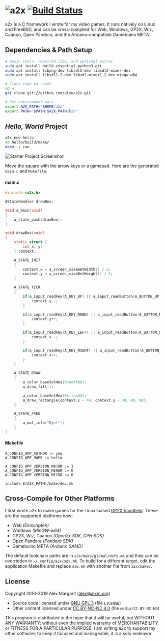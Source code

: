 # ![a2x](https://github.com/alxm/a2x/raw/master/media/a2x-logo.png "a2x") [![Build Status](https://travis-ci.org/alxm/a2x.svg?branch=master)](https://travis-ci.org/alxm/a2x)

a2x is a C framework I wrote for my video games. It runs natively on Linux and FreeBSD, and can be cross-compiled for Web, Windows, GP2X, Wiz, Caanoo, Open Pandora, and the Arduino-compatible Gamebuino META.

## Dependencies & Path Setup

```sh
# Basic tools, required libs, and optional extras
sudo apt install build-essential python3 git
sudo apt install libpng-dev libsdl2-dev libsdl2-mixer-dev
sudo apt install libsdl1.2-dev libsdl-mixer1.2-dev mingw-w64

# Clone repo to ~/a2x
cd ~
git clone git://github.com/alxm/a2x.git

# Set environment vars
export A2X_PATH="$HOME/a2x"
export PATH="$PATH:$A2X_PATH/bin"
```

## *Hello, World* Project

```sh
a2x_new hello
cd hello/build/make/
make -j run
```

![Starter Project Screenshot](https://github.com/alxm/a2x/raw/master/media/hello.gif "Starter Project Screenshot")

Move the square with the arrow keys or a gamepad. Here are the generated `main.c` and `Makefile`:

#### main.c

```C
#include <a2x.h>

AStateHandler drawBox;

void a_main(void)
{
    a_state_push(drawBox);
}

void drawBox(void)
{
    static struct {
        int x, y;
    } context;

    A_STATE_INIT
    {
        context.x = a_screen_sizeGetWidth() / 2;
        context.y = a_screen_sizeGetHeight() / 2;
    }

    A_STATE_TICK
    {
        if(a_input_readKey(A_KEY_UP) || a_input_readButton(A_BUTTON_UP)) {
            context.y--;
        }

        if(a_input_readKey(A_KEY_DOWN) || a_input_readButton(A_BUTTON_DOWN)) {
            context.y++;
        }

        if(a_input_readKey(A_KEY_LEFT) || a_input_readButton(A_BUTTON_LEFT)) {
            context.x--;
        }

        if(a_input_readKey(A_KEY_RIGHT) || a_input_readButton(A_BUTTON_RIGHT)) {
            context.x++;
        }
    }

    A_STATE_DRAW
    {
        a_color_baseSetHex(0xaaff88);
        a_draw_fill();

        a_color_baseSetHex(0xffaa44);
        a_draw_rectangle(context.x - 40, context.y - 40, 80, 80);
    }

    A_STATE_FREE
    {
        a_out_info("Bye!");
    }
}
```

#### Makefile

```make
A_CONFIG_APP_AUTHOR := you
A_CONFIG_APP_NAME := hello

A_CONFIG_APP_VERSION_MAJOR := 1
A_CONFIG_APP_VERSION_MINOR := 0
A_CONFIG_APP_VERSION_MICRO := 0

include $(A2X_PATH)/make/dev.mk
```

## Cross-Compile for Other Platforms

I first wrote a2x to make games for the Linux-based [GP2X handheld](https://www.alxm.org/games/gamepark.html). These are the supported platforms now:

* Web *(Emscripten)*
* Windows *(MinGW-w64)*
* GP2X, Wiz, Caanoo *(Open2x SDK, GPH SDK)*
* Open Pandora *(Pandora SDK)*
* Gamebuino META *(Arduino SAMD)*

The default toolchain paths are in `a2x/make/global/defs.mk` and they can be overridden in `~/.config/a2x/sdk.mk`. To build for a different target, edit the application Makefile and replace `dev.mk` with another file from `a2x/make/`.

## License

Copyright 2010-2019 Alex Margarit (alex@alxm.org)

* Source code licensed under [GNU GPL 3](https://www.gnu.org/licenses/gpl.html) (file `LICENSE`)
* Other content licensed under [CC BY-NC-ND 4.0](https://creativecommons.org/licenses/by-nc-nd/4.0/) (file `media/CC-BY-NC-ND`)

This program is distributed in the hope that it will be useful, but WITHOUT ANY WARRANTY; without even the implied warranty of MERCHANTABILITY or FITNESS FOR A PARTICULAR PURPOSE. I am writing a2x to support my other software; to keep it focused and manageable, it is a solo endeavor.
